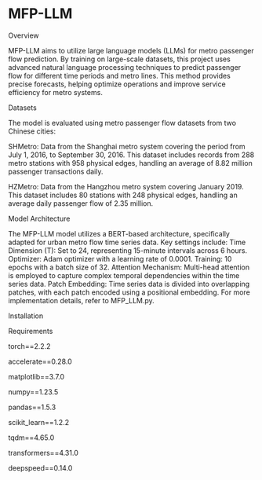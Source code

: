 # MFP-LLM
Overview

MFP-LLM aims to utilize large language models (LLMs) for metro passenger flow prediction. By training on large-scale datasets, this project uses advanced natural language processing techniques to predict passenger flow for different time periods and metro lines. This method provides precise forecasts, helping optimize operations and improve service efficiency for metro systems.

Datasets

The model is evaluated using metro passenger flow datasets from two Chinese cities:

SHMetro: Data from the Shanghai metro system covering the period from July 1, 2016, to September 30, 2016. This dataset includes records from 288 metro stations with 958 physical edges, handling an average of 8.82 million passenger transactions daily.

HZMetro: Data from the Hangzhou metro system covering January 2019. This dataset includes 80 stations with 248 physical edges, handling an average daily passenger flow of 2.35 million. 

Model Architecture

The MFP-LLM model utilizes a BERT-based architecture, specifically adapted for urban metro flow time series data. Key settings include:
Time Dimension (T): Set to 24, representing 15-minute intervals across 6 hours.
Optimizer: Adam optimizer with a learning rate of 0.0001.
Training: 10 epochs with a batch size of 32.
Attention Mechanism: Multi-head attention is employed to capture complex temporal dependencies within the time series data.
Patch Embedding: Time series data is divided into overlapping patches, with each patch encoded using a positional embedding.
For more implementation details, refer to MFP_LLM.py.

Installation

Requirements

torch==2.2.2

accelerate==0.28.0

matplotlib==3.7.0

numpy==1.23.5

pandas==1.5.3

scikit_learn==1.2.2

tqdm==4.65.0

transformers==4.31.0

deepspeed==0.14.0

